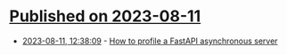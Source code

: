 # [Published on 2023-08-11](index.md)

* [2023-08-11, 12:38:09](https://lobste.rs/s/deom57/how_profile_fastapi_asynchronous_server) - [How to profile a FastAPI asynchronous server](https://blog.balthazar-rouberol.com/how-to-profile-a-fastapi-asynchronous-request)
